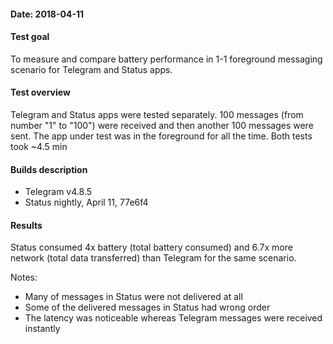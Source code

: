 #### Date: 2018-04-11

#### Test goal
To measure and compare battery performance in 1-1 foreground messaging scenario for Telegram and Status apps.

#### Test overview
Telegram and Status apps were tested separately. 100 messages (from number "1" to "100") were received and then another 100 messages were sent. The app under test was in the foreground for all the time. Both tests took ~4.5 min

#### Builds description
- Telegram v4.8.5
- Status nightly, April 11, 77e6f4

#### Results
Status consumed 4x battery (total battery consumed) and 6.7x more network (total data transferred) than Telegram for the same scenario.

Notes:
- Many of messages in Status were not delivered at all
- Some of the delivered messages in Status had wrong order
- The latency was noticeable whereas Telegram messages were received instantly
